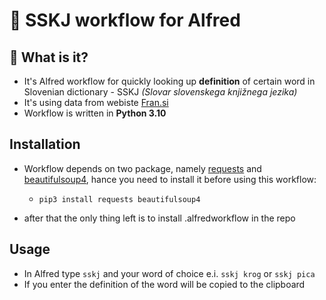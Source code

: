# 📖 SSKJ workflow for Alfred

## 🤔 What is it?
- It's Alfred workflow for quickly	looking up **definition** of certain word in Slovenian dictionary - SSKJ *(Slovar slovenskega knjižnega jezika)*
- It's using data from webiste [Fran.si](https://fran.si/)
- Workflow is written in **Python 3.10**

## Installation
- Workflow depends on two package, namely [requests](https://pypi.org/project/requests/) and [beautifulsoup4](https://pypi.org/project/beautifulsoup4/), hance 
 you need to install it before using this workflow:

	- ```pip3 install requests beautifulsoup4```


- after that the only thing  left is to install .alfredworkflow in the repo


## Usage
- In Alfred type `sskj` and your word of choice e.i. `sskj krog` or `sskj pica`
- If you enter the definition of the word will be copied to the clipboard